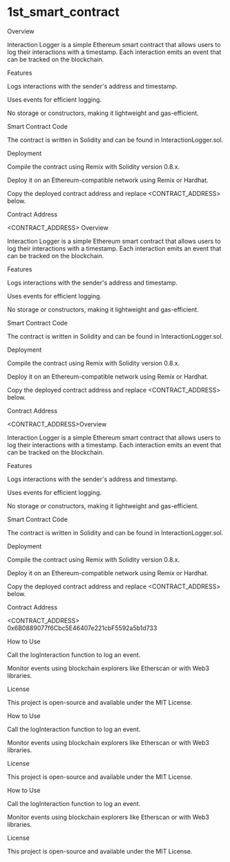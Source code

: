 # 1st_smart_contract

Overview

Interaction Logger is a simple Ethereum smart contract that allows users to log their interactions with a timestamp. Each interaction emits an event that can be tracked on the blockchain.

Features

Logs interactions with the sender's address and timestamp.

Uses events for efficient logging.

No storage or constructors, making it lightweight and gas-efficient.

Smart Contract Code

The contract is written in Solidity and can be found in InteractionLogger.sol.

Deployment

Compile the contract using Remix with Solidity version 0.8.x.

Deploy it on an Ethereum-compatible network using Remix or Hardhat.

Copy the deployed contract address and replace <CONTRACT_ADDRESS> below.

Contract Address

<CONTRACT_ADDRESS>  Overview

Interaction Logger is a simple Ethereum smart contract that allows users to log their interactions with a timestamp. Each interaction emits an event that can be tracked on the blockchain.

Features

Logs interactions with the sender's address and timestamp.

Uses events for efficient logging.

No storage or constructors, making it lightweight and gas-efficient.

Smart Contract Code

The contract is written in Solidity and can be found in InteractionLogger.sol.

Deployment

Compile the contract using Remix with Solidity version 0.8.x.

Deploy it on an Ethereum-compatible network using Remix or Hardhat.

Copy the deployed contract address and replace <CONTRACT_ADDRESS> below.

Contract Address

<CONTRACT_ADDRESS>Overview

Interaction Logger is a simple Ethereum smart contract that allows users to log their interactions with a timestamp. Each interaction emits an event that can be tracked on the blockchain.

Features

Logs interactions with the sender's address and timestamp.

Uses events for efficient logging.

No storage or constructors, making it lightweight and gas-efficient.

Smart Contract Code

The contract is written in Solidity and can be found in InteractionLogger.sol.

Deployment

Compile the contract using Remix with Solidity version 0.8.x.

Deploy it on an Ethereum-compatible network using Remix or Hardhat.

Copy the deployed contract address and replace <CONTRACT_ADDRESS> below.

Contract Address

<CONTRACT_ADDRESS> 0x6B0889077f6Cbc5E46407e221cbF5592a5b1d733

How to Use

Call the logInteraction function to log an event.

Monitor events using blockchain explorers like Etherscan or with Web3 libraries.

License

This project is open-source and available under the MIT License.



How to Use

Call the logInteraction function to log an event.

Monitor events using blockchain explorers like Etherscan or with Web3 libraries.

License

This project is open-source and available under the MIT License.



How to Use

Call the logInteraction function to log an event.

Monitor events using blockchain explorers like Etherscan or with Web3 libraries.

License

This project is open-source and available under the MIT License.

